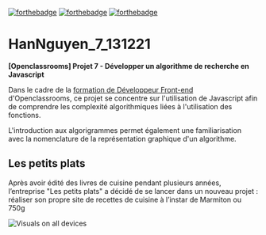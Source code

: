 [![forthebadge](https://forthebadge.com/images/badges/made-with-javascript.svg)](https://forthebadge.com) [![forthebadge](https://forthebadge.com/images/badges/uses-html.svg)](https://forthebadge.com) [![forthebadge](https://forthebadge.com/images/badges/uses-css.svg)](https://forthebadge.com)

# HanNguyen_7_131221
**[Openclassrooms] Projet 7 - Développer un algorithme de recherche en Javascript**

Dans le cadre de la [formation de Développeur Front-end](https://openclassrooms.com/fr/paths/314-developpeur-front-end) d'Openclassrooms, ce projet se concentre sur l'utilisation de Javascript afin de comprendre les complexité algorithmiques liées à l'utilisation des fonctions. 

L'introduction aux algorigrammes permet également une familiarisation avec la nomenclature de la représentation graphique d'un algorithme.

## **Les petits plats**

Après avoir édité des livres de cuisine pendant plusieurs années, l’entreprise "Les petits plats" a décidé de se lancer dans un nouveau projet : réaliser son propre site de recettes de cuisine à l’instar de Marmiton ou 750g

![Visuals on all devices](https://github.com/Mimi1706/HanNguyen_7_131221/blob/main/Les%20petits%20plats%20visuals.jpg?raw=true)
